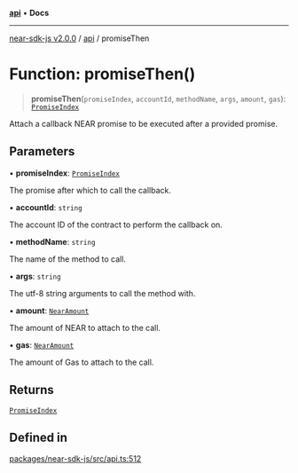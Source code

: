 [**api**](../README.md) • **Docs**

***

[near-sdk-js v2.0.0](../../packages.md) / [api](../README.md) / promiseThen

# Function: promiseThen()

> **promiseThen**(`promiseIndex`, `accountId`, `methodName`, `args`, `amount`, `gas`): [`PromiseIndex`](../../utils/type-aliases/PromiseIndex.md)

Attach a callback NEAR promise to be executed after a provided promise.

## Parameters

• **promiseIndex**: [`PromiseIndex`](../../utils/type-aliases/PromiseIndex.md)

The promise after which to call the callback.

• **accountId**: `string`

The account ID of the contract to perform the callback on.

• **methodName**: `string`

The name of the method to call.

• **args**: `string`

The utf-8 string arguments to call the method with.

• **amount**: [`NearAmount`](../../utils/type-aliases/NearAmount.md)

The amount of NEAR to attach to the call.

• **gas**: [`NearAmount`](../../utils/type-aliases/NearAmount.md)

The amount of Gas to attach to the call.

## Returns

[`PromiseIndex`](../../utils/type-aliases/PromiseIndex.md)

## Defined in

[packages/near-sdk-js/src/api.ts:512](https://github.com/dim-daskalov/near-sdk-js/blob/be0ff522287d0e67e883a4ff1964fefe089540e8/packages/near-sdk-js/src/api.ts#L512)
